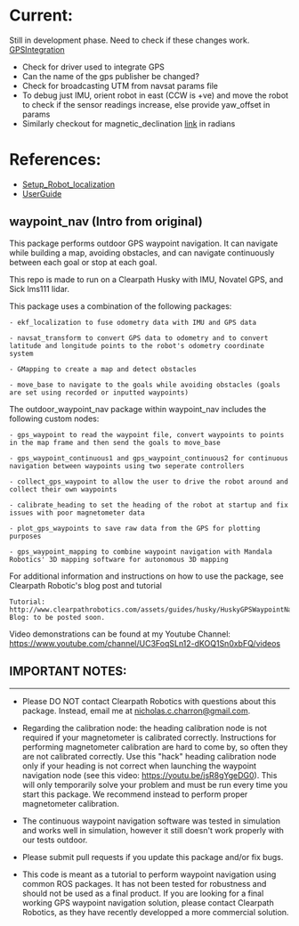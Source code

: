 # Current:
Still in development phase. Need to check if these changes work. [GPSIntegration](http://docs.ros.org/en/kinetic/api/robot_localization/html/integrating_gps.html)
- Check for driver used to integrate GPS
- Can the name of the gps publisher be changed?
- Check for broadcasting UTM from navsat params file
- To debug just IMU, orient robot in east (CCW is +ve) and move the robot to check if the sensor readings increase, else provide yaw_offset in params
- Similarly checkout for magnetic_declination [link](https://www.ngdc.noaa.gov/geomag/calculators/magcalc.shtml#declination) in radians

# References:
- [Setup_Robot_localization](https://www.robotandchisel.com/2020/05/01/outdoor-navigation/)
- [UserGuide](https://www.generationrobots.com/media/Jackal_Clearpath_Robotics_Userguide.pdf)

## waypoint_nav (Intro from original)

This package performs outdoor GPS waypoint navigation. It can navigate while building a map, avoiding obstacles, and can navigate continuously between each goal or stop at each goal. 

This repo is made to run on a Clearpath Husky with IMU, Novatel GPS, and Sick lms111 lidar.

This package uses a combination of the following packages:

	- ekf_localization to fuse odometry data with IMU and GPS data

	- navsat_transform to convert GPS data to odometry and to convert latitude and longitude points to the robot's odometry coordinate system

	- GMapping to create a map and detect obstacles
	
	- move_base to navigate to the goals while avoiding obstacles (goals are set using recorded or inputted waypoints)

The outdoor_waypoint_nav package within waypoint_nav includes the following custom nodes:
	
	- gps_waypoint to read the waypoint file, convert waypoints to points in the map frame and then send the goals to move_base
	
	- gps_waypoint_continuous1 and gps_waypoint_continuous2 for continuous navigation between waypoints using two seperate controllers
	
	- collect_gps_waypoint to allow the user to drive the robot around and collect their own waypoints
	
	- calibrate_heading to set the heading of the robot at startup and fix issues with poor magnetometer data
	
	- plot_gps_waypoints to save raw data from the GPS for plotting purposes
	
	- gps_waypoint_mapping to combine waypoint navigation with Mandala Robotics' 3D mapping software for autonomous 3D mapping
  
  For additional information and instructions on how to use the package, see Clearpath Robotic's blog post and tutorial 
  
  	Tutorial: http://www.clearpathrobotics.com/assets/guides/husky/HuskyGPSWaypointNav.html
  	Blog: to be posted soon.
  
Video demonstrations can be found at my Youtube Channel: https://www.youtube.com/channel/UC3FoqSLn12-dKOQ1Sn0xbFQ/videos

## IMPORTANT NOTES:
----------------
 - Please DO NOT contact Clearpath Robotics with questions about this package. Instead, email me at nicholas.c.charron@gmail.com.
 
 - Regarding the calibration node: the heading calibration node is not required if your magnetometer is calibrated correctly. Instructions for performing magnetometer calibration are hard to come by, so often they are not calibrated correctly. Use this "hack" heading calibration node only if your heading is not correct when launching the waypoint navigation node (see this video: https://youtu.be/jsR8gYgeDG0). This will only temporarily solve your problem and must be run every time you start this package. We recommend instead to perform proper magnetometer calibration.
 
 - The continuous waypoint navigation software was tested in simulation and works well in simulation, however it still doesn't work properly with our tests outdoor.
 
 - Please submit pull requests if you update this package and/or fix bugs.
 
 - This code is meant as a tutorial to perform waypoint navigation using common ROS packages. It has not been tested for robustness and should not be used as a final product. If you are looking for a final working GPS waypoint navigation solution, please contact Clearpath Robotics, as they have recently developped a more commercial solution.
